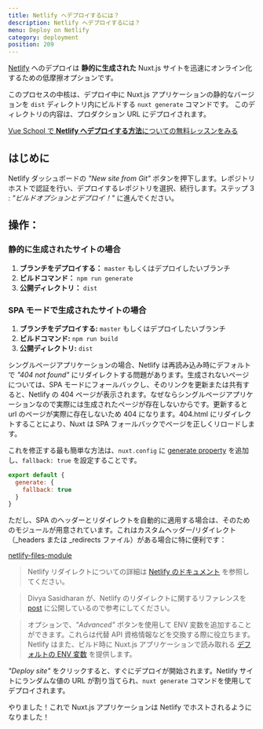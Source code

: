 ```yaml
---
title: Netlify へデプロイするには？
description: Netlify へデプロイするには？
menu: Deploy on Netlify
category: deployment
position: 209
---
```


[Netlify](https://www.netlify.com) へのデプロイは **静的に生成された** Nuxt.js サイトを迅速にオンライン化するための低摩擦オプションです。

このプロセスの中核は、デプロイ中に Nuxt.js アプリケーションの静的なバージョンを `dist` ディレクトリ内にビルドする `nuxt generate` コマンドです。 このディレクトリの内容は、プロダクション URL にデプロイされます。

<div class="Promo__Video">
  <a href="https://vueschool.io/lessons/how-to-deploy-nuxtjs-to-netlify?friend=nuxt" target="_blank">
    <p class="Promo__Video__Icon">
      Vue School で <strong>Netlify へデプロイする方法</strong>についての無料レッスンをみる
    </p>
  </a>
</div>

## はじめに

Netlify ダッシュボードの _"New site from Git"_ ボタンを押下します。レポジトリホストで認証を行い、デプロイするレポジトリを選択、続行します。ステップ 3 : _"ビルドオプションとデプロイ！"_ に進んでください。

## 操作：

### 静的に生成されたサイトの場合

1. **ブランチをデプロイする：** `master` もしくはデプロイしたいブランチ
2. **ビルドコマンド：** `npm run generate`
3. **公開ディレクトリ：** `dist`

### SPA モードで生成されたサイトの場合

1. **ブランチをデプロイする:** `master` もしくはデプロイしたいブランチ
2. **ビルドコマンド:** `npm run build`
3. **公開ディレクトリ:** `dist`

シングルページアプリケーションの場合、Netlify は再読み込み時にデフォルトで _"404 not found"_ にリダイレクトする問題があります。生成されないページについては、SPA モードにフォールバックし、そのリンクを更新または共有すると、Netlify の 404 ページが表示されます。なぜならシングルページアプリケーションなので実際には生成されたページが存在しないからです。更新すると url のページが実際に存在しないため 404 になります。404.html にリダイレクトすることにより、Nuxt は SPA フォールバックでページを正しくリロードします。

これを修正する最も簡単な方法は、`nuxt.config` に [generate property](https://nuxtjs.org/api/configuration-generate#fallback) を追加し、`fallback: true` を設定することです。

```js
export default {
  generate: {
    fallback: true
  }
}
```

ただし、SPA のヘッダーとリダイレクトを自動的に適用する場合は、そのためのモジュールが用意されています。これはカスタムヘッダー/リダイレクト（\_headers または \_redirects ファイル）がある場合に特に便利です：

[netlify-files-module](https://github.com/nuxt-community/netlify-files-module)

> Netlify リダイレクトについての詳細は [Netlify のドキュメント](https://www.netlify.com/docs/redirects/#rewrites-and-proxying) を参照してください。

> Divya Sasidharan が、Netlify のリダイレクトに関するリファレンスを [post](https://www.netlify.com/blog/2019/01/16/redirect-rules-for-all-how-to-configure-redirects-for-your-static-site) に公開しているので参考にしてください。

> オプションで、_"Advanced"_ ボタンを使用して ENV 変数を追加することができます。これらは代替 API 資格情報などを交換する際に役立ちます。Netlify はまた、ビルド時に Nuxt.js アプリケーションで読み取れる [デフォルトの ENV 変数](https://www.netlify.com/docs/build-settings/#build-environment-variables) を提供します。

_"Deploy site"_ をクリックすると、すぐにデプロイが開始されます。Netlify サイトにランダムな値の URL が割り当てられ、`nuxt generate` コマンドを使用してデプロイされます。

やりました！これで Nuxt.js アプリケーションは Netlify でホストされるようになりました！
